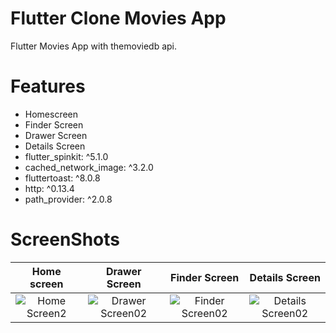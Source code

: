 # Flutter Clone Movies App 
Flutter Movies App with themoviedb api.



# Features
- Homescreen
- Finder Screen
- Drawer Screen
- Details Screen
- flutter_spinkit: ^5.1.0
- cached_network_image: ^3.2.0
- fluttertoast: ^8.0.8
- http: ^0.13.4
- path_provider: ^2.0.8



# ScreenShots

| Home screen | Drawer Screen | Finder Screen | Details Screen |
|    :---:    |     :---:     |     :---:     |     :---:      |
|![Home Screen2](https://user-images.githubusercontent.com/78031893/147930739-37ae6aa2-5e07-4f25-aa61-6dcf1c80775e.jpg)| ![Drawer Screen02](https://user-images.githubusercontent.com/78031893/147930843-8ce59960-eee5-4ac4-baf0-dfcd1caf29f9.jpg)| ![Finder Screen02](https://user-images.githubusercontent.com/78031893/147930928-888690a0-0c57-4fd4-8538-049aa3518df3.jpg)| ![Details Screen02](https://user-images.githubusercontent.com/78031893/147931109-7c667db6-5110-4847-a52f-c91ba99cd4d1.jpg) |




